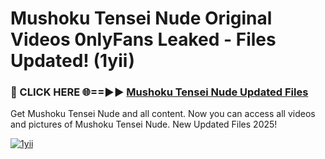 # Mushoku Tensei Nude Original Videos 0nlyFans Leaked - Files Updated! (1yii)

<h3>🔴 CLICK HERE 🌐==►► <a href="https://tinyurl.com/yrmya6cz" rel="nofollow">Mushoku Tensei Nude Updated Files</a></h3>

Get Mushoku Tensei Nude and all content. Now you can access all videos and pictures of Mushoku Tensei Nude. New Updated Files 2025!

[![1yii](https://i.imgur.com/FMdXYCs.gif)](https://tinyurl.com/yrmya6cz)
